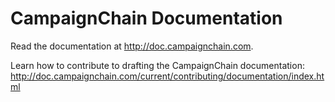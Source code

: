 CampaignChain Documentation
===========================

Read the documentation at http://doc.campaignchain.com.

Learn how to contribute to drafting the CampaignChain documentation: http://doc.campaignchain.com/current/contributing/documentation/index.html
